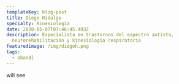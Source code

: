 ```yaml
---
templateKey: blog-post
title: Diego Hidalgo
specialty: Kinesiología
date: 2020-05-07T07:46:45.493Z
description: Especialista en trastornos del espectro autista,
  neurorehabilitación y kinesiología respiratoria
featuredimage: /img/diegoh.png
tags:
  - Ghandi
---
```

will see